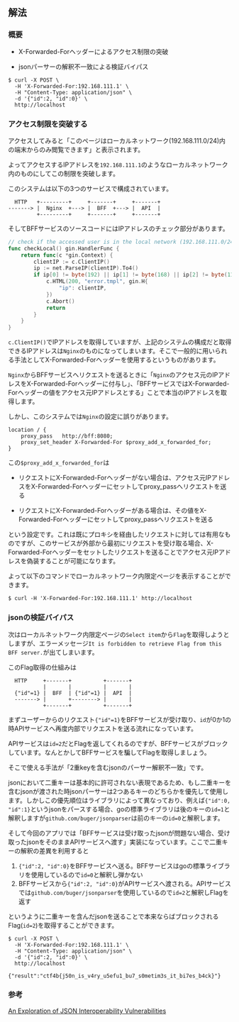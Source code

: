 ## 解法

### 概要

- X-Forwarded-Forヘッダーによるアクセス制限の突破

- jsonパーサーの解釈不一致による検証バイパス

```
$ curl -X POST \
  -H 'X-Forwarded-For:192.168.111.1' \
  -H "Content-Type: application/json" \
  -d '{"id":2, "id":0}' \
  http://localhost
```

### アクセス制限を突破する

アクセスしてみると「このページはローカルネットワーク(192.168.111.0/24)内の端末からのみ閲覧できます」と表示されます。

よってアクセスするIPアドレスを`192.168.111.1`のようなローカルネットワーク内のものにしてこの制限を突破します。

このシステムは以下の3つのサービスで構成されています。

```
  HTTP   +---------+     +-------+     +-------+
-------> |  Nginx  +---> |  BFF  +---> |  API  |
         +---------+     +-------+     +-------+
```

そしてBFFサービスのソースコードにはIPアドレスのチェック部分があります。

```go
// check if the accessed user is in the local network (192.168.111.0/24)
func checkLocal() gin.HandlerFunc {
	return func(c *gin.Context) {
		clientIP := c.ClientIP()
		ip := net.ParseIP(clientIP).To4()
		if ip[0] != byte(192) || ip[1] != byte(168) || ip[2] != byte(111) {
			c.HTML(200, "error.tmpl", gin.H{
				"ip": clientIP,
			})
			c.Abort()
			return
		}
	}
}
```

`c.ClientIP()`でIPアドレスを取得していますが、上記のシステムの構成だと取得できるIPアドレスは`Nginx`のものになってしまいます。そこで一般的に用いられる手法としてX-Forwarded-Forヘッダーを使用するというものがあります。

`Nginx`からBFFサービスへリクエストを送るときに「`Nginx`のアクセス元のIPアドレスをX-Forwarded-Forヘッダーに付与し」、「BFFサービスではX-Forwarded-Forヘッダーの値をアクセス元IPアドレスとする」ことで本当のIPアドレスを取得します。

しかし、このシステムでは`Nginx`の設定に誤りがあります。

```
location / {
    proxy_pass   http://bff:8080;
    proxy_set_header X-Forwarded-For $proxy_add_x_forwarded_for;
}
```

この`$proxy_add_x_forwarded_for`は

- リクエストにX-Forwarded-Forヘッダーがない場合は、アクセス元IPアドレスをX-Forwarded-Forヘッダーにセットしてproxy_passへリクエストを送る

- リクエストにX-Forwarded-Forヘッダーがある場合は、その値をX-Forwarded-Forヘッダーにセットしてproxy_passへリクエストを送る

という設定です。これは既にプロキシを経由したリクエストに対しては有用なものですが、このサービスが外部から最初にリクエストを受け取る場合、X-Forwarded-Forヘッダーをセットしたリクエストを送ることでアクセス元IPアドレスを偽装することが可能になります。

よって以下のコマンドでローカルネットワーク内限定ページを表示することができます。

```
$ curl -H 'X-Forwarded-For:192.168.111.1' http://localhost
```

### jsonの検証バイパス

次はローカルネットワーク内限定ページの`Select item`から`Flag`を取得しようとしますが、エラーメッセージ`It is forbidden to retrieve Flag from this BFF server.`が出てしまいます。

このFlag取得の仕組みは

```
  HTTP     +-------+          +-------+
           |       |          |       |
  {"id"=1} |  BFF  | {"id"=1} |  API  |
  -------> |       +--------> |       |
           +-------+          +-------+
```

まずユーザーからのリクエスト`{"id"=1}`をBFFサービスが受け取り、`id`が0か1の時APIサービスへ再度内部でリクエストを送る流れになっています。

APIサービスは`id=2`だとFlagを返してくれるのですが、BFFサービスがブロックしています。なんとかしてBFFサービスを騙してFlagを取得しましょう。

そこで使える手法が「2重keyを含むjsonのパーサー解釈不一致」です。

jsonにおいて二重キーは基本的に許可されない表現であるため、もし二重キーを含むjsonが渡された時jsonパーサーは2つあるキーのどちらかを優先して使用します。しかしこの優先順位はライブラリによって異なっており、例えば`{"id":0, "id":1}`というjsonをパースする場合、goの標準ライブラリは後のキーの`id=1`と解釈しますが`github.com/buger/jsonparser`は前のキーの`id=0`と解釈します。

そして今回のアプリでは「BFFサービスは受け取ったjsonが問題ない場合、受け取ったjsonをそのままAPIサービスへ渡す」実装になっています。ここで二重キーの解釈の差異を利用すると

1. `{"id":2, "id":0}`をBFFサービスへ送る。BFFサービスはgoの標準ライブラリを使用しているので`id=0`と解釈し弾かない
2. BFFサービスから`{"id":2, "id":0}`がAPIサービスへ渡される。APIサービスでは`github.com/buger/jsonparser`を使用しているので`id=2`と解釈しFlagを返す

というように二重キーを含んだjsonを送ることで本来ならばブロックされるFlag(`id=2`)を取得することができます。

```
$ curl -X POST \
  -H 'X-Forwarded-For:192.168.111.1' \
  -H "Content-Type: application/json" \
  -d '{"id":2, "id":0}' \
  http://localhost

{"result":"ctf4b{j50n_is_v4ry_u5efu1_bu7_s0metim3s_it_bi7es_b4ck}"}
```

### 参考

[An Exploration of JSON Interoperability Vulnerabilities](https://labs.bishopfox.com/tech-blog/an-exploration-of-json-interoperability-vulnerabilities)

